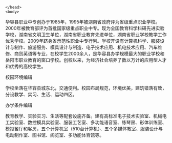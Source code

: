 <script>
var _hmt = _hmt || [];
(function() {
  var hm = document.createElement("script");
  hm.src = "https://hm.baidu.com/hm.js?b90fdbaa24cdd65d97960d2037ea2b8b";
  var s = document.getElementsByTagName("script")[0]; 
  s.parentNode.insertBefore(hm, s);
})();
</script>


<html>
	<head>
	
	</head>
	<body>
	
华容县职业中专创办于1985年，1995年被湖南省政府评为省级重点职业学校。2000年被教育部评为首批国家级重点职业中专。现为全国教育科学科研先进实验学校，湖南省文明卫生单位，湖南省职业教育先进单位，湖南省职业学校教学工作优秀学校。2009年跻身省示范性职业中专行列。学校开设有计算机科学、服装设计与制作、旅游服务、模具设计与制造、电子技术应用、机电技术应用、汽车维修、商贸英语等专业，在校学生2000余人，是华容县办学规模最大的职业学校和岳阳市职业教育的窗口学校。创校以来，为经济社会培养了数以万计的应用型人才和优秀的高校学生。<br>
<p>校园环境编辑<p>
学校坐落在华容县城东北，交通便利。校园布局规范，环境优美，建筑错落有致，分设教学、实习、生活、运动四区。<br>
<p>办学条件编辑<p>
教育教学、实验实习、生活等配套设施齐备。建有高标准电子技术实验室、机械电工实验室、数控模具实验室、服装工艺室、多功能语音室、练琴房、形体训练室、模拟餐厅和客房，五个计算机室（510台计算机）、五个多媒体教室、服装设计与电动制作室、图书馆、阅览室、多功能体育馆等。<br>
		



